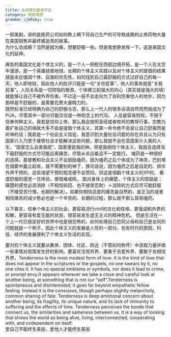 ```yaml
---
title: 从成瘾剂量说开去 
category: 观影随想
grammar_cjkRuby: true
---
```



一部美剧，讲的是医药公司如何欺上瞒下将自己生产的可导致成瘾的止疼药物大量在美国销售并最终被追责的故事。  
为什么会成瘾？当然是因为痛，想要舒服一些。但是我想更发挥一下。这是美国文化的延伸。

典型的美国文化是个体主义的，是一个人一把枪在西部边境开拓，是一个人在太空中漫游，是一个英雄拯救地球。长期的个体主义实践以及对个体主义的提倡的结果就是永远强调个体、自我的优先性，如何找到自己最舒服的方式过好自己的每一天，他人即地狱，因此他人的批评只能是一句“关你屁事”，他人的事务就是“关我屁事”。人际关系是一切烦恼的根源，个体建立起强大的内心（其实就是强大的墙）就能够让自己不被外界伤害。不过这一般不会走向为了自利伤害他人的地步，因为那样是不舒服的、是需要花费大量精力的。  
既然标准已经明确为自己的舒服与否，那么上一代人的很多话语自然而然就成为了PUA，尽管其中一部分可能仅仅是一种观念上的代沟。
人总是容易短视，不限于信奉何种主义。我若是信仰上帝，那么我会按照圣经或者牧师的教导行事，宗教为着扩张自己的缘故大多不会是提倡个体主义，其第一命令绝不会是让自己舒服而是听神的话；我若是一个社会主义信徒，我意识到大量社会问题的存在并且认为只有国家介入乃至于接管社会才能解决这些问题，那么我就不会在意国家介入我的人生，“国家怎么会害我呢”，国家便是我的神。但是我相信个体主义，我就会选择当下最舒服的方式尽可能远离痛苦，尽管从长远看这不一定能行。
嗑药是一种很好的选择。基督教和社会主义不会鼓励嗑药，因为嗑药之后个体成为了神灵，巴别塔在烟雾中矗立起来，就不需要别的神了，换句话说，因为嗑药之后是自足的、排斥外界干预的，这些渴望干预的观念便不会赞同。但这是很戳个体主义的XP的。
极度舒服的感觉一旦体验，便很难戒除。
面对身体上的痛楚，个体主义的思路是：痛楚的感觉必须消除（不相信轮回、也不接受忍耐）＋消除的方式应尽可能舒服（不接受苦行僧、长期的解决）。如果你相信适度的痛苦是自然的、是正当的或者相信痛苦的减少势必也是一个辛苦的、长期的过程，那么就不那么容易嗑药。  

以下暴言，信奉个体主义的社会，更容易流行chill的文化和性格，更强调和外界的和解，更容易有爱无能的状态，很容易发生虚无主义的精神危机。
但是生活在一个上一代已规定好的世界中也是很恐怖的，如何处理自己恐同父母和自己是女同的问题就是一个例子，因此个体主义的发展是人性的一部分。也有时代的原因，科技、经济的发展便利了个体主义生活的实现。  

要对抗个体主义就要从集体、团体、社区、附近（不管如何称呼）中汲取力量并做一些事情对周围发生好的影响。要喜欢注视外界、要勇于去爱外界、要敢于去相信外界，Tenderness is the most modest form of love. It is the kind of love that does not appear in the scriptures or the gospels, no one swears by it, no one cites it. It has no special emblems or symbols, nor does it lead to crime, or prompt envy.It appears wherever we take a close and careful look at another being, at something that is not our “self”.Tenderness is spontaneous and disinterested; it goes far beyond empathetic fellow feeling. Instead it is the conscious, though perhaps slightly melancholy, common sharing of fate. Tenderness is deep emotional concern about another being, its fragility, its unique nature, and its lack of immunity to suffering and the effects of time. Tenderness perceives the bonds that connect us, the similarities and sameness between us. It is a way of looking that shows the world as being alive, living, interconnected, cooperating with, and codependent on itself.  
爱自己不能终生美丽，爱他人才能终生美丽

